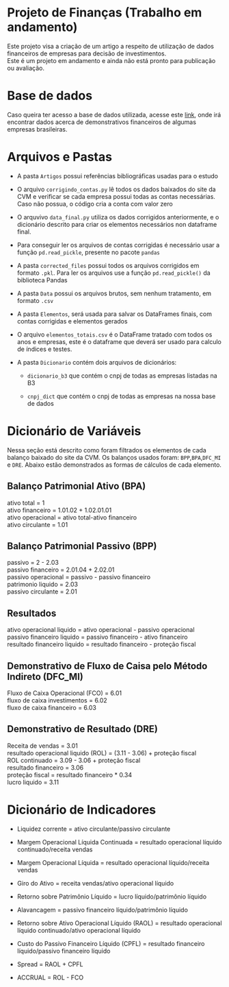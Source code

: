# Projeto de Finanças (Trabalho em andamento)
Este projeto visa a criação de um artigo a respeito de utilização de dados financeiros de empresas para decisão de investimentos.\
Este é um projeto em andamento e ainda não está pronto para publicação ou avaliação.

# Base de dados
Caso queira ter acesso a base de dados utilizada, acesse este [link](http://dados.cvm.gov.br/dados/CIA_ABERTA/DOC/DFP/DADOS/), onde irá encontrar dados acerca de demonstrativos financeiros de algumas empresas brasileiras.

# Arquivos e Pastas
- A pasta `Artigos` possui referências bibliográficas usadas para o estudo

- O arquivo `corrigindo_contas.py` lê todos os dados baixados do site da CVM e verificar se cada empresa possui todas as contas necessárias. Caso não possua, o código cria a conta com valor zero

- O arquvivo `data_final.py` utiliza os dados corrigidos anteriormente, e o dicionário descrito para criar os elementos necessários non dataframe final.

- Para conseguir ler os arquivos de contas corrigidas é necessário usar a função `pd.read_pickle`, presente no pacote `pandas` 

- A pasta `corrected_files` possui todos os arquivos corrigidos em formato `.pkl`. Para ler os arquivos use a função `pd.read_pickle()` da biblioteca Pandas

- A pasta `Data` possui os arquivos brutos, sem nenhum tratamento, em formato `.csv`

- A pasta `Elementos`, será usada para salvar os DataFrames finais, com contas corrigidas e elementos gerados

- O arquivo `elementos_totais.csv` é o DataFrame tratado com todos os anos e empresas, este é o dataframe que deverá ser usado para calculo de índices e testes.

- A pasta `Dicionario` contém dois arquivos de dicionários:

	- `dicionario_b3` que contém o cnpj de todas as empresas listadas na B3

	- `cnpj_dict` que contém o cnpj de todas as empresas na nossa base de dados

# Dicionário de Variáveis
Nessa seção está descrito como foram filtrados os elementos de cada balanço baixado do site da CVM. Os balanços usados foram: `BPP`,`BPA`,`DFC_MI` e `DRE`. Abaixo estão demonstrados as formas de cálculos de cada elemento.

## Balanço Patrimonial Ativo (BPA)
ativo total = 1 \
ativo financeiro = 1.01.02 + 1.02.01.01\
ativo operacional = ativo total-ativo financeiro\
ativo circulante = 1.01

## Balanço Patrimonial Passivo (BPP)
passivo = 2 - 2.03 \
passivo financeiro = 2.01.04 + 2.02.01\
passivo operacional = passivo - passivo financeiro\
patrimonio liquido = 2.03\
passivo circulante = 2.01

## Resultados
ativo operacional liquido = ativo operacional - passivo operacional\
passivo financeiro liquido = passivo financeiro - ativo financeiro\
resultado financeiro liquido = resultado financeiro - proteção fiscal

## Demonstrativo de Fluxo de Caisa pelo Método Indireto (DFC_MI)
Fluxo de Caixa Operacional (FCO) = 6.01\
fluxo de caixa investimentos = 6.02\
fluxo de caixa financeiro = 6.03

## Demonstrativo de Resultado (DRE)
Receita de vendas = 3.01\
resultado operacional liquido (ROL) = (3.11 - 3.06) + proteção fiscal\
ROL continuado = 3.09 - 3.06 + proteção fiscal\
resultado financeiro = 3.06\
proteção fiscal = resultado financeiro * 0.34\
lucro liquido = 3.11

# Dicionário de Indicadores

- Liquidez corrente = ativo circulante/passivo circulante

- Margem Operacional Líquida Continuada = resultado operacional líquido continuado/receita vendas

- Margem Operacional Líquida = resultado operacional líquido/receita vendas

- Giro do Ativo = receita vendas/ativo operacional líquido

- Retorno sobre Patrimônio Líquido = lucro líquido/patrimônio líquido

- Alavancagem = passivo financeiro líquido/patrimônio líquido

- Retorno sobre Ativo Operacional Líquido (RAOL) = resultado operacional líquido continuado/ativo operacional líquido

- Custo do Passivo Financeiro Líquido (CPFL) = resultado financeiro líquido/passivo financeiro líquido

- Spread = RAOL + CPFL

- ACCRUAL = ROL - FCO

